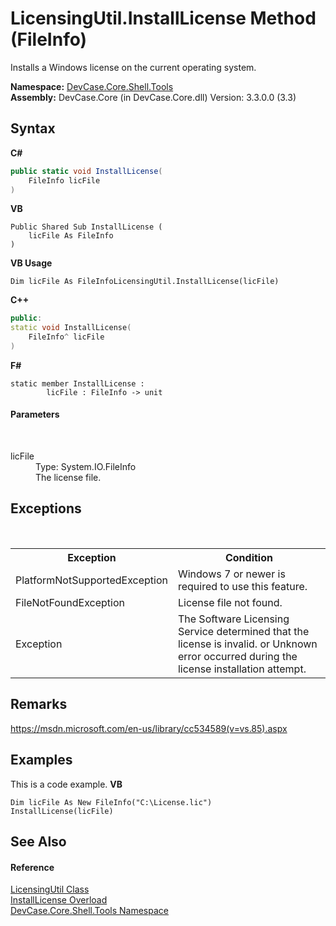 # LicensingUtil.InstallLicense Method (FileInfo)
 

Installs a Windows license on the current operating system.

**Namespace:**&nbsp;<a href="N_DevCase_Core_Shell_Tools">DevCase.Core.Shell.Tools</a><br />**Assembly:**&nbsp;DevCase.Core (in DevCase.Core.dll) Version: 3.3.0.0 (3.3)

## Syntax

**C#**<br />
``` C#
public static void InstallLicense(
	FileInfo licFile
)
```

**VB**<br />
``` VB
Public Shared Sub InstallLicense ( 
	licFile As FileInfo
)
```

**VB Usage**<br />
``` VB Usage
Dim licFile As FileInfoLicensingUtil.InstallLicense(licFile)
```

**C++**<br />
``` C++
public:
static void InstallLicense(
	FileInfo^ licFile
)
```

**F#**<br />
``` F#
static member InstallLicense : 
        licFile : FileInfo -> unit 

```


#### Parameters
&nbsp;<dl><dt>licFile</dt><dd>Type: System.IO.FileInfo<br />The license file.</dd></dl>

## Exceptions
&nbsp;<table><tr><th>Exception</th><th>Condition</th></tr><tr><td>PlatformNotSupportedException</td><td>Windows 7 or newer is required to use this feature.</td></tr><tr><td>FileNotFoundException</td><td>License file not found.</td></tr><tr><td>Exception</td><td>The Software Licensing Service determined that the license is invalid. or Unknown error occurred during the license installation attempt.</td></tr></table>

## Remarks
<a href="https://msdn.microsoft.com/en-us/library/cc534589(v=vs.85).aspx" target="_blank">https://msdn.microsoft.com/en-us/library/cc534589(v=vs.85).aspx</a>

## Examples
This is a code example. 
**VB**<br />
``` VB
Dim licFile As New FileInfo("C:\License.lic")
InstallLicense(licFile)
```


## See Also


#### Reference
<a href="T_DevCase_Core_Shell_Tools_LicensingUtil">LicensingUtil Class</a><br /><a href="Overload_DevCase_Core_Shell_Tools_LicensingUtil_InstallLicense">InstallLicense Overload</a><br /><a href="N_DevCase_Core_Shell_Tools">DevCase.Core.Shell.Tools Namespace</a><br />
